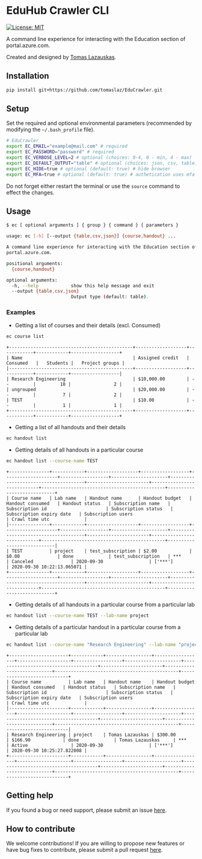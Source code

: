 # EduHub Crawler CLI

[![License: MIT](https://img.shields.io/badge/License-MIT-yellow.svg)](https://opensource.org/licenses/MIT)

A command line experience for interacting with the Education section of portal.azure.com.

Created and designed by <a href="https://github.com/tomaslaz">Tomas Lazauskas</a>.

## Installation

```bash
pip install git+https://github.com/tomaslaz/EduCrawler.git
```

## Setup

Set the required and optional environmental parameters (recommended by modifying the `~/.bash_profile` file).

```bash
# EduCrawler
export EC_EMAIL="example@mail.com" # required
export EC_PASSWORD="password" # required
export EC_VERBOSE_LEVEL=2 # optional (choices: 0-4, 0 - min, 4 - max)
export EC_DEFAULT_OUTPUT="table" # optional (choices: json, csv, table)
export EC_HIDE=true # optional (default: true) # hide browser
export EC_MFA=true # optional (default: true) # authetication uses mfa
```

Do not forget either restart the terminal or use the `source` command to effect the changes.

## Usage

```bash
$ ec [ optional arguments ] { group } { command } { parameters }
```

```bash
usage: ec [-h] [--output {table,csv,json}] {course,handout} ...

A command line experience for interacting with the Education section of
portal.azure.com.

positional arguments:
  {course,handout}

optional arguments:
  -h, --help            show this help message and exit
  --output {table,csv,json}
                        Output type (default: table).
```

### Examples

- Getting a list of courses and their details (excl. Consumed)

```bash
ec course list
```

```
+----------------------------------------------+-------------------+------------+------------+------------------+
| Name                                         | Assigned credit   | Consumed   |   Students |   Project groups |
|----------------------------------------------+-------------------+------------+------------+------------------|
| Research Engineering                         | $10,000.00        | --         |         10 |                2 |
| ungrouped                                    | $20,000.00        | --         |          7 |                2 |
| TEST                                         | $10.00            | --         |          1 |                1 |
+----------------------------------------------+-------------------+------------+------------+------------------+
```

- Getting a list of all handouts and their details

```bash
ec handout list
```

- Getting details of all handouts in a particular course


```bash
ec handout list --course-name TEST
```

```
+---------------+------------+-------------------+------------------+--------------------+------------------+---------------------+--------------------------------------+-----------------------+----------------------------+----------------------------------------------+----------------------------+
| Course name   | Lab name   | Handout name      | Handout budget   | Handout consumed   | Handout status   | Subscription name   | Subscription id                      | Subscription status   | Subscription expiry date   | Subscription users                           | Crawl time utc             |
|---------------+------------+-------------------+------------------+--------------------+------------------+---------------------+--------------------------------------+-----------------------+----------------------------+----------------------------------------------+----------------------------|
| TEST          | project    | test_subscription | $2.00            | $0.00              | done             | test_subscription   | ***                                  | Canceled              | 2020-09-30                 | ['***']                                      | 2020-09-30 10:22:13.065071 |
+---------------+------------+-------------------+------------------+--------------------+------------------+---------------------+--------------------------------------+-----------------------+----------------------------+----------------------------------------------+----------------------------+
```

- Getting details of all handouts in a particular course from a particular lab

```bash
ec handout list --course-name TEST --lab-name project
```

- Getting details of a particular handout in a particular course from a particular lab

```bash
ec handout list --course-name "Research Engineering" --lab-name "project" --handout-name "Tomas Lazauskas"
```

```
+----------------------+------------+-----------------+------------------+--------------------+------------------+---------------------+--------------------------------------+-----------------------+----------------------------+----------------------------------------------+----------------------------+
| Course name          | Lab name   | Handout name    | Handout budget   | Handout consumed   | Handout status   | Subscription name   | Subscription id                      | Subscription status   | Subscription expiry date   | Subscription users                           | Crawl time utc             |
|----------------------+------------+-----------------+------------------+--------------------+------------------+---------------------+--------------------------------------+-----------------------+----------------------------+----------------------------------------------+----------------------------|
| Research Engineering | project    | Tomas Lazauskas | $300.00          | $166.90            | done             | Tomas Lazauskas     | ***                                  | Active                | 2020-09-30                 | ['***']                                      | 2020-09-30 10:25:27.822008 |
+----------------------+------------+-----------------+------------------+--------------------+------------------+---------------------+--------------------------------------+-----------------------+----------------------------+----------------------------------------------+----------------------------+
```

## Getting help
If you found a bug or need support, please submit an issue [here](https://github.com/tomaslaz/EduCrawler/issues/new).

## How to contribute
We welcome contributions! If you are willing to propose new features or have bug fixes to contribute, please submit a pull request [here](https://github.com/tomaslaz/EduCrawler/pulls).